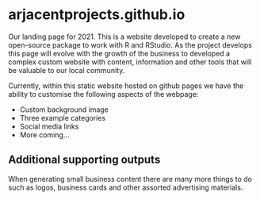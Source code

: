 # arjacentprojects.github.io

Our landing page for 2021. This is a website developed to create a new open-source package to work with R and RStudio. As the project develops this page will evolve with the growth of the business to developed a complex custom website with content, information and other tools that will be valuable to our local community.

Currently, within this static website hosted on github pages we have the ability to customise the following aspects of the webpage:

- Custom background image
- Three example categories
- Social media links
- More coming...

## Additional supporting outputs

When generating small business content there are many more things to do such as logos, business cards and other assorted advertising materials.

